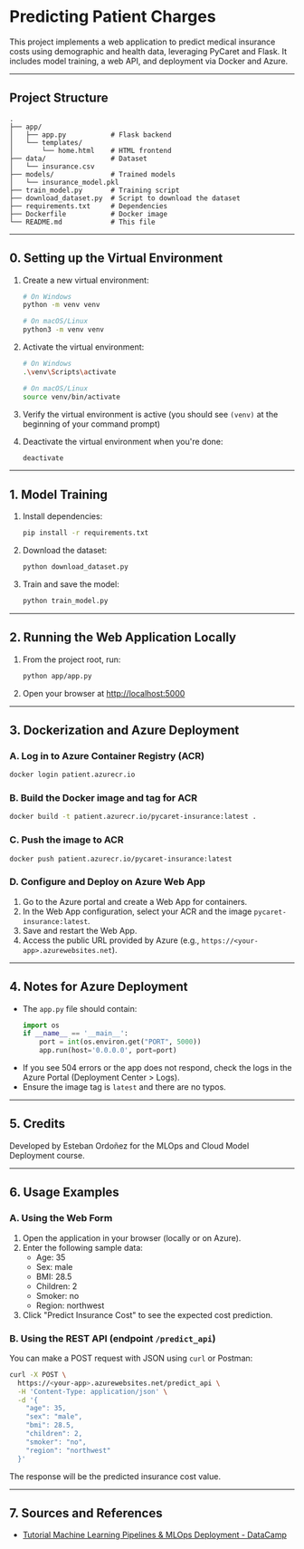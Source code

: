 # Predicting Patient Charges

This project implements a web application to predict medical insurance costs using demographic and health data, leveraging PyCaret and Flask. It includes model training, a web API, and deployment via Docker and Azure.

---

## Project Structure

```
.
├── app/
│   ├── app.py           # Flask backend
│   └── templates/
│       └── home.html    # HTML frontend
├── data/                # Dataset
│   └── insurance.csv
├── models/              # Trained models
│   └── insurance_model.pkl
├── train_model.py       # Training script
├── download_dataset.py  # Script to download the dataset
├── requirements.txt     # Dependencies
├── Dockerfile           # Docker image
└── README.md            # This file
```

---

## 0. Setting up the Virtual Environment

1. Create a new virtual environment:
   ```bash
   # On Windows
   python -m venv venv

   # On macOS/Linux
   python3 -m venv venv
   ```

2. Activate the virtual environment:
   ```bash
   # On Windows
   .\venv\Scripts\activate

   # On macOS/Linux
   source venv/bin/activate
   ```

3. Verify the virtual environment is active (you should see `(venv)` at the beginning of your command prompt)

4. Deactivate the virtual environment when you're done:
   ```bash
   deactivate
   ```

---

## 1. Model Training

1. Install dependencies:
   ```bash
   pip install -r requirements.txt
   ```
2. Download the dataset:
   ```bash
   python download_dataset.py
   ```
3. Train and save the model:
   ```bash
   python train_model.py
   ```

---

## 2. Running the Web Application Locally

1. From the project root, run:
   ```bash
   python app/app.py
   ```
2. Open your browser at [http://localhost:5000](http://localhost:5000)

---

## 3. Dockerization and Azure Deployment

### A. Log in to Azure Container Registry (ACR)

```bash
docker login patient.azurecr.io
```

### B. Build the Docker image and tag for ACR

```bash
docker build -t patient.azurecr.io/pycaret-insurance:latest .
```

### C. Push the image to ACR

```bash
docker push patient.azurecr.io/pycaret-insurance:latest
```

### D. Configure and Deploy on Azure Web App

1. Go to the Azure portal and create a Web App for containers.
2. In the Web App configuration, select your ACR and the image `pycaret-insurance:latest`.
3. Save and restart the Web App.
4. Access the public URL provided by Azure (e.g., `https://<your-app>.azurewebsites.net`).

---

## 4. Notes for Azure Deployment
- The `app.py` file should contain:
  ```python
  import os
  if __name__ == '__main__':
      port = int(os.environ.get("PORT", 5000))
      app.run(host='0.0.0.0', port=port)
  ```
- If you see 504 errors or the app does not respond, check the logs in the Azure Portal (Deployment Center > Logs).
- Ensure the image tag is `latest` and there are no typos.

---

## 5. Credits
Developed by Esteban Ordoñez for the MLOps and Cloud Model Deployment course.

---

## 6. Usage Examples

### A. Using the Web Form

1. Open the application in your browser (locally or on Azure).
2. Enter the following sample data:
   - Age: 35
   - Sex: male
   - BMI: 28.5
   - Children: 2
   - Smoker: no
   - Region: northwest
3. Click "Predict Insurance Cost" to see the expected cost prediction.

### B. Using the REST API (endpoint `/predict_api`)

You can make a POST request with JSON using `curl` or Postman:

```bash
curl -X POST \
  https://<your-app>.azurewebsites.net/predict_api \
  -H 'Content-Type: application/json' \
  -d '{
    "age": 35,
    "sex": "male",
    "bmi": 28.5,
    "children": 2,
    "smoker": "no",
    "region": "northwest"
  }'
```

The response will be the predicted insurance cost value.

---

## 7. Sources and References
- [Tutorial Machine Learning Pipelines & MLOps Deployment - DataCamp](https://www.datacamp.com/tutorial/tutorial-machine-learning-pipelines-mlops-deployment)